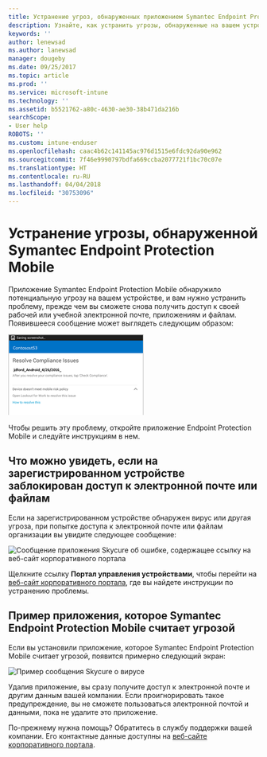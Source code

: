```yaml
---
title: Устранение угроз, обнаруженных приложением Symantec Endpoint Protection Mobile для Android | Документы Майкрософт
description: Узнайте, как устранить угрозы, обнаруженные на вашем устройстве Android.
keywords: ''
author: lenewsad
ms.author: lanewsad
manager: dougeby
ms.date: 09/25/2017
ms.topic: article
ms.prod: ''
ms.service: microsoft-intune
ms.technology: ''
ms.assetid: b5521762-a80c-4630-ae30-38b471da216b
searchScope:
- User help
ROBOTS: ''
ms.custom: intune-enduser
ms.openlocfilehash: caac4b62c141145ac976d1515e6fdc92da90e962
ms.sourcegitcommit: 7f46e9990797bdfa669ccba2077721f1bc70c07e
ms.translationtype: HT
ms.contentlocale: ru-RU
ms.lasthandoff: 04/04/2018
ms.locfileid: "30753096"
---
```

# <a name="resolve-a-threat-found-by-symantec-endpoint-protection-mobile"></a>Устранение угрозы, обнаруженной Symantec Endpoint Protection Mobile

Приложение Symantec Endpoint Protection Mobile обнаружило потенциальную угрозу на вашем устройстве, и вам нужно устранить проблему, прежде чем вы сможете снова получить доступ к своей рабочей или учебной электронной почте, приложениям и файлам. Появившееся сообщение может выглядеть следующим образом:

![Приложение Skycure обнаружило на устройстве угрозу](./media/lookout-threat-found-android.png)

Чтобы решить эту проблему, откройте приложение Endpoint Protection Mobile и следуйте инструкциям в нем.

## <a name="what-you-might-see-if-your-enrolled-device-is-blocked-from-accessing-email-or-files"></a>Что можно увидеть, если на зарегистрированном устройстве заблокирован доступ к электронной почте или файлам

Если на зарегистрированном устройстве обнаружен вирус или другая угроза, при попытке доступа к электронной почте или файлам организации вы увидите следующее сообщение:

![Сообщение приложения Skycure об ошибке, содержащее ссылку на веб-сайт корпоративного портала](./media/skycure-list-of-potential-issues-android.png)

Щелкните ссылку **Портал управления устройствами**, чтобы перейти на [веб-сайт корпоративного портала](https://portal.manage.microsoft.com#HelpDeskDialog), где вы найдете инструкции по устранению проблемы.

## <a name="example-of-an-app-that-symantec-endpoint-protection-mobile-sees-as-a-threat"></a>Пример приложения, которое Symantec Endpoint Protection Mobile считает угрозой

Если вы установили приложение, которое Symantec Endpoint Protection Mobile считает угрозой, появится примерно следующий экран:

![Пример сообщения Skycure о вирусе](./media/skycure-virus-alert-android.png)

Удалив приложение, вы сразу получите доступ к электронной почте и другим данным вашей компании. Если проигнорировать такое предупреждение, вы не сможете пользоваться электронной почтой и данными, пока не удалите это приложение.

По-прежнему нужна помощь? Обратитесь в службу поддержки вашей компании. Его контактные данные доступны на [веб-сайте корпоративного портала](https://portal.manage.microsoft.com#HelpDeskDialog).

